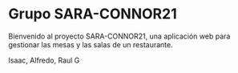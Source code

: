 # Grupo SARA-CONNOR21

Bienvenido al proyecto SARA-CONNOR21, una aplicación web para gestionar las mesas y las salas de un restaurante.

Isaac, Alfredo, Raul G
